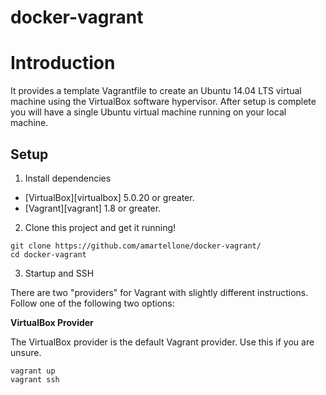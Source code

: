 # docker-vagrant

# Introduction


It provides a template Vagrantfile to create an Ubuntu 14.04 LTS virtual machine using the VirtualBox software hypervisor.
After setup is complete you will have a single Ubuntu virtual machine running on your local machine.

## Setup

1) Install dependencies

* [VirtualBox][virtualbox] 5.0.20 or greater.
* [Vagrant][vagrant] 1.8 or greater.

2) Clone this project and get it running!

```
git clone https://github.com/amartellone/docker-vagrant/
cd docker-vagrant
```

3) Startup and SSH

There are two "providers" for Vagrant with slightly different instructions.
Follow one of the following two options:

**VirtualBox Provider**

The VirtualBox provider is the default Vagrant provider. Use this if you are unsure.

```
vagrant up
vagrant ssh
```
